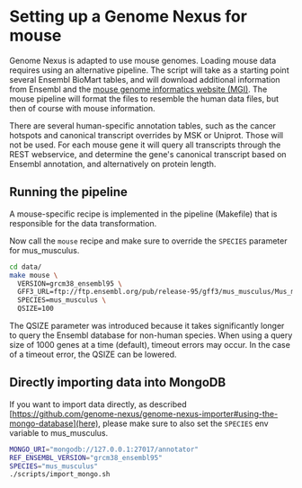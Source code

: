 # Setting up a Genome Nexus for mouse

Genome Nexus is adapted to use mouse genomes. Loading mouse data requires using an alternative pipeline. The script will take as a starting point several Ensembl BioMart tables, and will download additional information from Ensembl and the [mouse genome informatics website (MGI)](http://www.informatics.jax.org/downloads/reports/index.html). The mouse pipeline will format the files to resemble the human data files, but then of course with mouse information.

There are several human-specific annotation tables, such as the cancer hotspots and canonical transcript overrides by MSK or Uniprot. Those will not be used. For each mouse gene it will query all transcripts through the REST webservice, and determine the gene's canonical transcript based on Ensembl annotation, and alternatively on protein length.

## Running the pipeline
A mouse-specific recipe is implemented in the pipeline (Makefile) that is responsible for the data transformation.

Now call the `mouse` recipe and make sure to override the `SPECIES` parameter for mus_musculus.
```bash
cd data/
make mouse \
  VERSION=grcm38_ensembl95 \
  GFF3_URL=ftp://ftp.ensembl.org/pub/release-95/gff3/mus_musculus/Mus_musculus.GRCm38.95.gff3.gz \
  SPECIES=mus_musculus \
  QSIZE=100
```

The QSIZE parameter was introduced because it takes significantly longer to query the Ensembl database for non-human species. When using a query size of 1000 genes at a time (default), timeout errors may occur. In the case of a timeout error, the QSIZE can be lowered.

## Directly importing data into MongoDB
If you want to import data directly, as described [https://github.com/genome-nexus/genome-nexus-importer#using-the-mongo-database](here), please make sure to also set the `SPECIES` env variable to mus_musculus.
```bash
MONGO_URI="mongodb://127.0.0.1:27017/annotator"
REF_ENSEMBL_VERSION="grcm38_ensembl95"
SPECIES="mus_musculus"
./scripts/import_mongo.sh
```